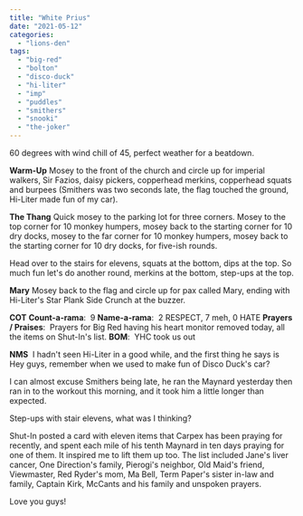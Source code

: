 ```yaml
---
title: "White Prius"
date: "2021-05-12"
categories: 
  - "lions-den"
tags: 
  - "big-red"
  - "bolton"
  - "disco-duck"
  - "hi-liter"
  - "imp"
  - "puddles"
  - "smithers"
  - "snooki"
  - "the-joker"
---
```


60 degrees with wind chill of 45, perfect weather for a beatdown.

**Warm-Up** Mosey to the front of the church and circle up for imperial walkers, Sir Fazios, daisy pickers, copperhead merkins, copperhead squats and burpees (Smithers was two seconds late, the flag touched the ground, Hi-Liter made fun of my car).

**The Thang** Quick mosey to the parking lot for three corners. Mosey to the top corner for 10 monkey humpers, mosey back to the starting corner for 10 dry docks, mosey to the far corner for 10 monkey humpers, mosey back to the starting corner for 10 dry docks, for five-ish rounds.

Head over to the stairs for elevens, squats at the bottom, dips at the top. So much fun let's do another round, merkins at the bottom, step-ups at the top.

**Mary** Mosey back to the flag and circle up for pax called Mary, ending with Hi-Liter's Star Plank Side Crunch at the buzzer.

**COT** **Count-a-rama**:  9 **Name-a-rama**:  2 RESPECT, 7 meh, 0 HATE **Prayers / Praises**:  Prayers for Big Red having his heart monitor removed today, all the items on Shut-In's list. **BOM**:  YHC took us out

**NMS**  I hadn't seen Hi-Liter in a good while, and the first thing he says is Hey guys, remember when we used to make fun of Disco Duck's car?

I can almost excuse Smithers being late, he ran the Maynard yesterday then ran in to the workout this morning, and it took him a little longer than expected.

Step-ups with stair elevens, what was I thinking?

Shut-In posted a card with eleven items that Carpex has been praying for recently, and spent each mile of his tenth Maynard in ten days praying for one of them. It inspired me to lift them up too. The list included Jane's liver cancer, One Direction's family, Pierogi's neighbor, Old Maid's friend, Viewmaster, Red Ryder's mom, Ma Bell, Term Paper's sister in-law and family, Captain Kirk, McCants and his family and unspoken prayers.

Love you guys!
